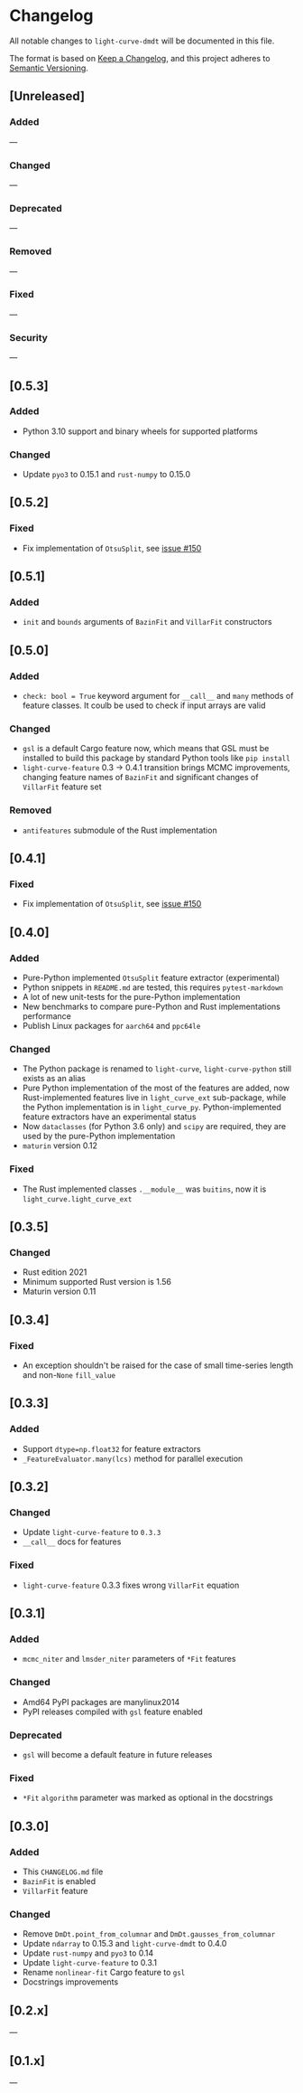 # Changelog

All notable changes to `light-curve-dmdt` will be documented in this file.

The format is based on [Keep a Changelog](https://keepachangelog.com/en/1.0.0/),
and this project adheres to [Semantic Versioning](https://semver.org/spec/v2.0.0.html).

## [Unreleased]

### Added

—

### Changed

—

### Deprecated

—

### Removed

—

### Fixed

—

### Security

—

## [0.5.3]

### Added

- Python 3.10 support and binary wheels for supported platforms

### Changed

- Update `pyo3` to 0.15.1 and `rust-numpy` to 0.15.0

## [0.5.2]

### Fixed

- Fix implementation of `OtsuSplit`, see [issue #150](https://github.com/light-curve/light-curve/issues/150)


## [0.5.1]

### Added

- `init` and `bounds` arguments of `BazinFit` and `VillarFit` constructors

## [0.5.0]

### Added

- `check: bool = True` keyword argument for `__call__` and `many` methods of feature classes. It coulb be used to check if input arrays are valid

### Changed

- `gsl` is a default Cargo feature now, which means that GSL must be installed to build this package by standard Python tools like `pip install`
- `light-curve-feature` 0.3 -> 0.4.1 transition brings MCMC improvements, changing feature names of `BazinFit` and significant changes of `VillarFit` feature set

### Removed

- `antifeatures` submodule of the Rust implementation

## [0.4.1]

### Fixed

- Fix implementation of `OtsuSplit`, see [issue #150](https://github.com/light-curve/light-curve/issues/150)

## [0.4.0]

### Added

- Pure-Python implemented `OtsuSplit` feature extractor (experimental)
- Python snippets in `README.md` are tested, this requires `pytest-markdown`
- A lot of new unit-tests for the pure-Python implementation
- New benchmarks to compare pure-Python and Rust implementations performance
- Publish Linux packages for `aarch64` and `ppc64le`

### Changed

- The Python package is renamed to `light-curve`, `light-curve-python` still exists as an alias
- Pure Python implementation of the most of the features are added, now Rust-implemented features live in `light_curve_ext` sub-package, while the Python implementation is in `light_curve_py`. Python-implemented feature extractors have an experimental status
- Now `dataclasses` (for Python 3.6 only) and `scipy` are required, they are used by the pure-Python implementation
- `maturin` version 0.12


### Fixed

- The Rust implemented classes `.__module__` was `buitins`, now it is `light_curve.light_curve_ext`

## [0.3.5]

### Changed

- Rust edition 2021
- Minimum supported Rust version is 1.56
- Maturin version 0.11

## [0.3.4]

### Fixed

- An exception shouldn't be raised for the case of small time-series length and non-`None` `fill_value`

## [0.3.3]

### Added

- Support `dtype=np.float32` for feature extractors
- `_FeatureEvaluator.many(lcs)` method for parallel execution

## [0.3.2]

### Changed

- Update `light-curve-feature` to `0.3.3`
- `__call__` docs for features

### Fixed

- `light-curve-feature` 0.3.3 fixes wrong `VillarFit` equation

## [0.3.1]

### Added

- `mcmc_niter` and `lmsder_niter` parameters of `*Fit` features

### Changed

- Amd64 PyPI packages are manylinux2014
- PyPI releases compiled with `gsl` feature enabled

### Deprecated

- `gsl` will become a default feature in future releases

### Fixed

- `*Fit` `algorithm` parameter was marked as optional in the docstrings

## [0.3.0]

### Added

- This `CHANGELOG.md` file
- `BazinFit` is enabled
- `VillarFit` feature

### Changed

- Remove `DmDt.point_from_columnar` and `DmDt.gausses_from_columnar`
- Update `ndarray` to 0.15.3 and `light-curve-dmdt` to 0.4.0
- Update `rust-numpy` and `pyo3` to 0.14
- Update `light-curve-feature` to 0.3.1
- Rename `nonlinear-fit` Cargo feature to `gsl`
- Docstrings improvements

## [0.2.x]

—

## [0.1.x]

—
